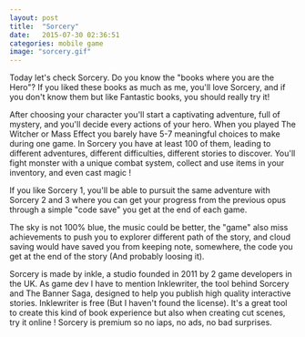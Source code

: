 ```yaml
---
layout: post
title:  "Sorcery"
date:   2015-07-30 02:36:51
categories: mobile game
image: "sorcery.gif"
---
```

Today let's check Sorcery. Do you know the "books where you are the Hero"? If you liked these books as much as me, you'll love Sorcery, and if you don't know them but like Fantastic books, you should really try it!<!--more-->

After choosing your character you'll start a captivating adventure, full of mystery, and you'll decide every actions of your hero. When you played The Witcher or Mass Effect you barely have 5-7 meaningful choices to make during one game. In Sorcery you have at least 100 of them, leading to different adventures, different difficulties, different stories to discover. You'll fight monster with a unique combat system, collect and use items in your inventory, and even cast magic !

If you like Sorcery 1, you'll be able to pursuit the same adventure with Sorcery 2 and 3 where you can get your progress from the previous opus through a simple "code save" you get at the end of each game.

The sky is not 100% blue, the music could be better, the "game" also miss achievements to push you to explorer different path of the story, and cloud saving would have saved you from keeping note, somewhere, the code you get at the end of the story (And probably loosing it).

Sorcery is made by inkle, a studio founded in 2011 by 2 game developers in the UK. As game dev I have to mention Inklewriter, the tool behind Sorcery and The Banner Saga, designed to help you publish high quality interactive stories. Inklewriter is free (But I haven't found the license). It's a great tool to create this kind of book experience but also when creating cut scenes, try it online ! Sorcery is premium so no iaps, no ads, no bad surprises.